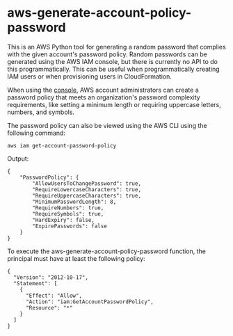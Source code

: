 # aws-generate-account-policy-password

This is an AWS Python tool for generating a random password that complies with the given account's password policy. Random passwords can be generated using the AWS IAM console, but there is currently no API to do this programmatically. This can be useful when programmatically creating IAM users or when provisioning users in CloudFormation.

When using the [console](https://console.aws.amazon.com/iam/home?region=us-east-1#/account_settings), AWS account administrators can create a password policy that meets an organization's password complexity requirements, like setting a minimum length or requiring uppercase letters, numbers, and symbols. 

The password policy can also be viewed using the AWS CLI using the following command:

```
aws iam get-account-password-policy
```

Output:

```
{
    "PasswordPolicy": {
        "AllowUsersToChangePassword": true,
        "RequireLowercaseCharacters": true,
        "RequireUppercaseCharacters": true,
        "MinimumPasswordLength": 8,
        "RequireNumbers": true,
        "RequireSymbols": true,
        "HardExpiry": false,
        "ExpirePasswords": false
    }
}

```

To execute the aws-generate-account-policy-password function, the principal must have at least the following policy:
```
{
  "Version": "2012-10-17",
  "Statement": [
    {
      "Effect": "Allow",
      "Action": "iam:GetAccountPasswordPolicy",
      "Resource": "*"
    }
  ]
}
```
